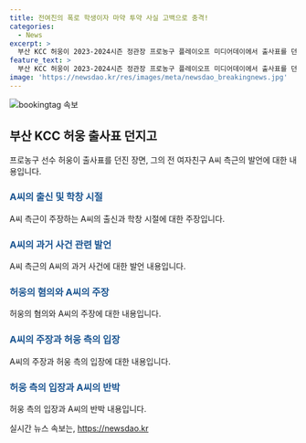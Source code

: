 ```yaml
---
title: 전여친의 폭로 학생이자 마약 투약 사실 고백으로 충격!
categories:
  - News
excerpt: >
  부산 KCC 허웅이 2023-2024시즌 정관장 프로농구 플레이오프 미디어데이에서 출사표를 던져 화제가 되었다. 그의 전 여자친구 A씨 측근은 A씨가 업소 출신이 아니라며, 허웅과의 갈등으로 힘들어하고 있다고 말했다. A씨는 마약 및 고 이선균 사건과는 무관하며, 허웅을 고소한 혐의를 주장하고 있다. A씨는 두 차례 임신했으나 중절 수술을 받은 것으로 알려져 허웅과의 갈등을 공개했다.
feature_text: >
  부산 KCC 허웅이 2023-2024시즌 정관장 프로농구 플레이오프 미디어데이에서 출사표를 던져 화제가 되었다. 그의 전 여자친구 A씨 측근은 A씨가 업소 출신이 아니라며, 허웅과의 갈등으로 힘들어하고 있다고 말했다. A씨는 마약 및 고 이선균 사건과는 무관하며, 허웅을 고소한 혐의를 주장하고 있다. A씨는 두 차례 임신했으나 중절 수술을 받은 것으로 알려져 허웅과의 갈등을 공개했다.
image: 'https://newsdao.kr/res/images/meta/newsdao_breakingnews.jpg'
---
```


<p><img src="https://newsdao.kr/res/images/meta/newsdao_breakingnews.jpg" alt="bookingtag 속보" /></p>

<h2 data-ke-size="size26">부산 KCC 허웅 출사표 던지고</h2>

<p data-ke-size="size16">프로농구 선수 허웅이 출사표를 던진 장면, 그의 전 여자친구 A씨 측근의 발언에 대한 내용입니다.</p>

<h3><b><span style="color: #1a5490;">A씨의 출신 및 학창 시절</span></b></h3>

<p data-ke-size="size16">A씨 측근이 주장하는 A씨의 출신과 학창 시절에 대한 주장입니다.</p>

<h3><b><span style="color: #1a5490;">A씨의 과거 사건 관련 발언</span></b></h3>

<p data-ke-size="size16">A씨 측근의 A씨의 과거 사건에 대한 발언 내용입니다.</p>

<h3><b><span style="color: #1a5490;">허웅의 혐의와 A씨의 주장</span></b></h3>

<p data-ke-size="size16">허웅의 혐의와 A씨의 주장에 대한 내용입니다.</p>

<h3><b><span style="color: #1a5490;">A씨의 주장과 허웅 측의 입장</span></b></h3>

<p data-ke-size="size16">A씨의 주장과 허웅 측의 입장에 대한 내용입니다.</p>

<h3><b><span style="color: #1a5490;">허웅 측의 입장과 A씨의 반박</span></b></h3>

<p data-ke-size="size16">허웅 측의 입장과 A씨의 반박 내용입니다.</p>
실시간 뉴스 속보는, <a href="https://newsdao.kr" rel="dofollow">https://newsdao.kr</a>


